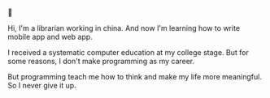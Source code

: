 :seedling:

Hi, I'm a librarian working in china. And now I'm learning how to write mobile app and web app.

I received a systematic computer education at my college stage. But for some reasons, I don't make programming as my career.

But programming teach me how to think and make my life more meaningful. So I never give it up.
